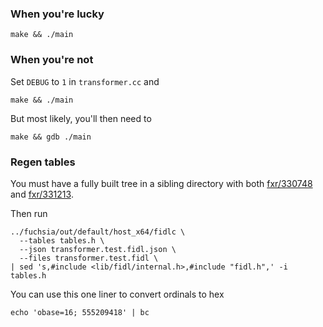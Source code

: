 ### When you're lucky

    make && ./main

### When you're not

Set `DEBUG` to `1` in `transformer.cc` and

    make && ./main

But most likely, you'll then need to

    make && gdb ./main

### Regen tables

You must have a fully built tree in a sibling directory with both
[fxr/330748](https://fuchsia-review.googlesource.com/c/fuchsia/+/330748) and
[fxr/331213](https://fuchsia-review.googlesource.com/c/fuchsia/+/331213).

Then run

    ../fuchsia/out/default/host_x64/fidlc \
      --tables tables.h \
      --json transformer.test.fidl.json \
      --files transformer.test.fidl \
    | sed 's,#include <lib/fidl/internal.h>,#include "fidl.h",' -i tables.h

You can use this one liner to convert ordinals to hex

    echo 'obase=16; 555209418' | bc

